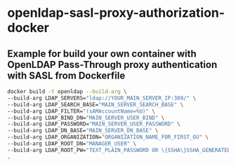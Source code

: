 # openldap-sasl-proxy-authorization-docker

## Example for build your own container with OpenLDAP Pass-Through proxy authentication with SASL from Dockerfile
```sh
docker build -t openldap --build-arg \
--build-arg LDAP_SERVERS="ldap://YOUR_MAIN_SERVER_IP:389/" \
--build-arg LDAP_SEARCH_BASE="MAIN_SERVER_SEARCH_BASE" \
--build-arg LDAP_FILTER="(sAMAccountName=%U)" \
--build-arg LDAP_BIND_DN="MAIN_SERVER_USER_BIND" \
--build-arg LDAP_PASSWORD="MAIN_SERVER_USER_PASSWORD" \
--build-arg LDAP_DN_BASE="MAIN_SERVER_DN_BASE" \
--build-arg LDAP_ORGANIZATION="ORGANIZATION_NAME_FOR_FIRST_OU" \
--build-arg LDAP_ROOT_DN="MANAGER_USER" \
--build-arg LDAP_ROOT_PW="TEXT_PLAIN_PASSWORD OR \{SSHA\}SSHA_GENERATED_CODE_PASSWORD" \
.
```
